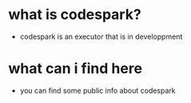 # what is codespark?
- codespark is an executor that is in developpment
# what can i find here
- you can find some public info about codespark
